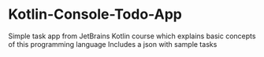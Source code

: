 # Kotlin-Console-Todo-App
Simple task app from JetBrains Kotlin course which explains basic concepts of this programming language
Includes a json with sample tasks

